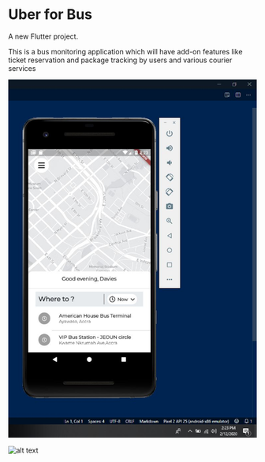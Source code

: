 # Uber for Bus

A new Flutter project.

This is a bus monitoring application which will have add-on features like ticket reservation and package tracking by users and various courier services 



![alt text](https://github.com/Davies-K/Uber-for-Bus/blob/master/screenshots/home.JPG)

![alt text](https://github.com/Davies123/Uber-for-Bus/blob/master/Routing%20page.PNG)


